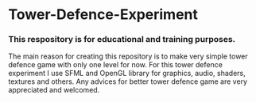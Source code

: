 # Tower-Defence-Experiment

### This respository is for educational and training purposes.

The main reason for creating this repository is to make very simple tower defence game with only one level for now. For this tower defence experiment I use SFML and OpenGL library for graphics, audio, shaders, textures and others. Any advices for better tower defence game are very appreciated and welcomed.


